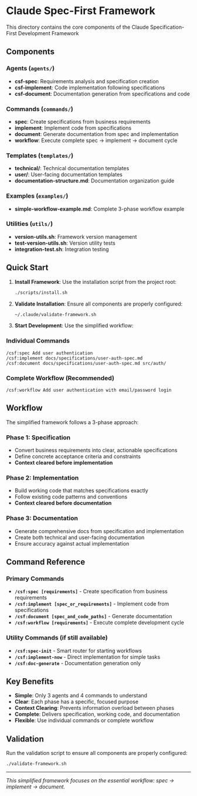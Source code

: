 # Claude Spec-First Framework

This directory contains the core components of the Claude Specification-First Development Framework

## Components

### Agents (`agents/`)
- **csf-spec**: Requirements analysis and specification creation
- **csf-implement**: Code implementation following specifications
- **csf-document**: Documentation generation from specifications and code

### Commands (`commands/`)
- **spec**: Create specifications from business requirements
- **implement**: Implement code from specifications
- **document**: Generate documentation from spec and implementation
- **workflow**: Execute complete spec → implement → document cycle

### Templates (`templates/`)
- **technical/**: Technical documentation templates
- **user/**: User-facing documentation templates
- **documentation-structure.md**: Documentation organization guide

### Examples (`examples/`)
- **simple-workflow-example.md**: Complete 3-phase workflow example

### Utilities (`utils/`)
- **version-utils.sh**: Framework version management
- **test-version-utils.sh**: Version utility tests
- **integration-test.sh**: Integration testing

## Quick Start

1. **Install Framework**: Use the installation script from the project root:
   ```bash
   ./scripts/install.sh
   ```

2. **Validate Installation**: Ensure all components are properly configured:
   ```bash
   ~/.claude/validate-framework.sh
   ```

3. **Start Development**: Use the simplified workflow:

### Individual Commands
```
/csf:spec Add user authentication
/csf:implement docs/specifications/user-auth-spec.md
/csf:document docs/specifications/user-auth-spec.md src/auth/
```

### Complete Workflow (Recommended)
```
/csf:workflow Add user authentication with email/password login
```

## Workflow

The simplified framework follows a 3-phase approach:

### Phase 1: Specification
- Convert business requirements into clear, actionable specifications
- Define concrete acceptance criteria and constraints
- **Context cleared before implementation**

### Phase 2: Implementation
- Build working code that matches specifications exactly
- Follow existing code patterns and conventions
- **Context cleared before documentation**

### Phase 3: Documentation
- Generate comprehensive docs from specification and implementation
- Create both technical and user-facing documentation
- Ensure accuracy against actual implementation

## Command Reference

### Primary Commands
- **`/csf:spec [requirements]`** - Create specification from business requirements
- **`/csf:implement [spec_or_requirements]`** - Implement code from specifications
- **`/csf:document [spec_and_code_paths]`** - Generate documentation
- **`/csf:workflow [requirements]`** - Execute complete development cycle

### Utility Commands (if still available)
- **`/csf:spec-init`** - Smart router for starting workflows
- **`/csf:implement-now`** - Direct implementation for simple tasks
- **`/csf:doc-generate`** - Documentation generation only

## Key Benefits

- **Simple**: Only 3 agents and 4 commands to understand
- **Clear**: Each phase has a specific, focused purpose
- **Context Clearing**: Prevents information overload between phases
- **Complete**: Delivers specification, working code, and documentation
- **Flexible**: Use individual commands or complete workflow

## Validation

Run the validation script to ensure all components are properly configured:

```bash
./validate-framework.sh
```

---

*This simplified framework focuses on the essential workflow: spec → implement → document.*
